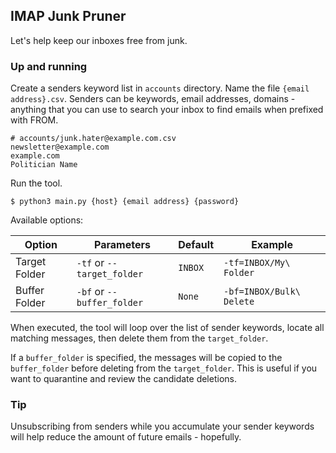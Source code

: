 ## IMAP Junk Pruner

Let's help keep our inboxes free from junk.

### Up and running

Create a senders keyword list in `accounts` directory. Name the file `{email address}.csv`. Senders can be keywords, email addresses, domains - anything that you can use to search your inbox to find emails when prefixed with FROM.

```
# accounts/junk.hater@example.com.csv
newsletter@example.com
example.com
Politician Name
```

Run the tool.

```
$ python3 main.py {host} {email address} {password}
```

Available options:

| Option      | Parameters | Default | Example |
| ----------- | ----------- | ----------- | ----------- |
| Target Folder | `-tf` or `--target_folder`| `INBOX` | `-tf=INBOX/My\ Folder` |
| Buffer Folder | `-bf` or `--buffer_folder`| `None` | `-bf=INBOX/Bulk\ Delete` |

When executed, the tool will loop over the list of sender keywords, locate all matching messages, then delete them from the `target_folder`.

If a `buffer_folder` is specified, the messages will be copied to the `buffer_folder` before deleting from the `target_folder`. This is useful if you want to quarantine and review the candidate deletions.

### Tip

Unsubscribing from senders while you accumulate your sender keywords will help reduce the amount of future emails - hopefully.
